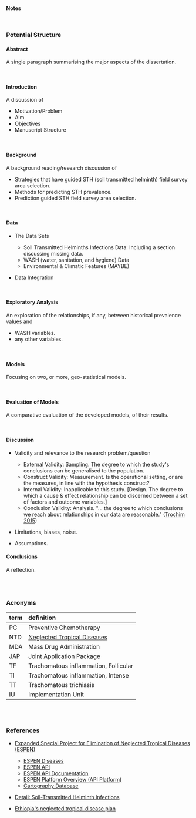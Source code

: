 
<br>

**Notes**

<br>

### Potential Structure

#### Abstract

A single paragraph summarising the major aspects of the dissertation.

<br>

#### Introduction

A discussion of

* Motivation/Problem
* Aim
* Objectives
* Manuscript Structure

<br>

#### Background

A background reading/research discussion of

* Strategies that have guided STH (soil transmitted helminth) field survey area selection.
* Methods for predicting STH prevalence.
* Prediction guided STH field survey area selection.

<br>

#### Data

* The Data Sets
  * Soil Transmitted Helminths Infections Data: Including a section discussing missing data.
  * WASH (water, sanitation, and hygiene) Data
  * Environmental & Climatic Features (MAYBE)
 
* Data Integration

<br>

#### Exploratory Analysis

An exploration of the relationships, if any, between historical prevalence values and 

* WASH variables.
* any other variables.

<br>

#### Models

Focusing on two, or more, geo-statistical models.

<br>

#### Evaluation of Models

A comparative evaluation of the developed models, of their results.

<br>

#### Discussion

* Validity and relevance to the research problem/question
  * External Validity: Sampling. The degree to which the study's conclusions can be generalised to the population.
  * Construct Validity:	Measurement. Is the operational setting, or are the measures, in line with the hypothesis construct?
  * Internal Validity:	Inapplicable to this study. [Design. The degree to which a cause & effect relationship can be discerned between a set of factors and outcome variables.]
  * Conclusion Validity:	Analysis. "... the degree to which conclusions we reach about relationships in our data are reasonable." ([Trochim 2015](https://conjointly.com/kb/conclusion-validity/))

* Limitations, biases, noise.

* Assumptions.

#### Conclusions

A reflection.


<br>
<br>

### Acronyms

term | definition
:--- | :---
PC | Preventive Chemotherapy
NTD | [Neglected Tropical Diseases](https://espen.afro.who.int/diseases)
MDA | Mass Drug Administration
JAP | Joint Application Package
TF | Trachomatous inflammation, Follicular
TI | Trachomatous inflammation, Intense
TT | Trachomatous trichiasis
IU | Implementation Unit

<br>
<br>

### References

* [Expanded Special Project for Elimination of Neglected Tropical Diseases (ESPEN)](https://espen.afro.who.int)
  * [ESPEN Diseases](https://espen.afro.who.int/diseases)
  * [ESPEN API](https://admin.espen.afro.who.int/docs/api)
  * [ESPEN API Documentation](https://espen.stoplight.io)
  * [ESPEN Platform Overview (API Platform)](https://admin.espen.afro.who.int/docs/api/overview)
  * [Cartography Database](https://espen.afro.who.int/tools-resources/cartography-database)

* [Detail: Soil-Transmitted Helminth Infections](https://www.who.int/news-room/fact-sheets/detail/soil-transmitted-helminth-infections)
* [Ethiopia's neglected tropical disease plan](https://www.afro.who.int/sites/default/files/2019-04/Second%20Edition%20of%20National%20Neglected%20Tropical%20Diseases%20Master%20Plan%2C%202016.pdf)

<br>
<br>

<br>
<br>

<br>
<br>

<br>
<br>